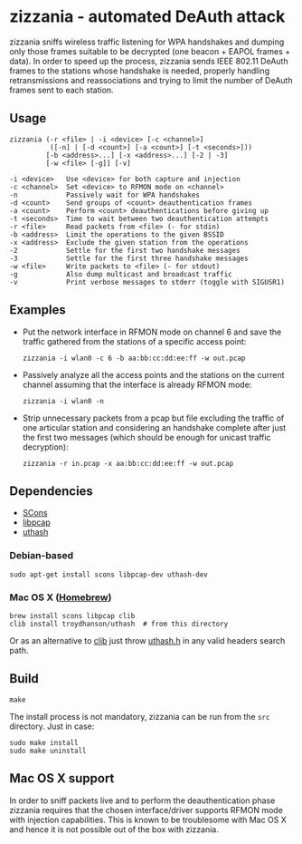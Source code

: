 zizzania - automated DeAuth attack
==================================

zizzania sniffs wireless traffic listening for WPA handshakes and dumping only
those frames suitable to be decrypted (one beacon + EAPOL frames + data). In
order to speed up the process, zizzania sends IEEE 802.11 DeAuth frames to the
stations whose handshake is needed, properly handling retransmissions and
reassociations and trying to limit the number of DeAuth frames sent to each
station.

Usage
-----

    zizzania (-r <file> | -i <device> [-c <channel>]
              ([-n] | [-d <count>] [-a <count>] [-t <seconds>]))
             [-b <address>...] [-x <address>...] [-2 | -3]
             [-w <file> [-g]] [-v]

    -i <device>   Use <device> for both capture and injection
    -c <channel>  Set <device> to RFMON mode on <channel>
    -n            Passively wait for WPA handshakes
    -d <count>    Send groups of <count> deauthentication frames
    -a <count>    Perform <count> deauthentications before giving up
    -t <seconds>  Time to wait between two deauthentication attempts
    -r <file>     Read packets from <file> (- for stdin)
    -b <address>  Limit the operations to the given BSSID
    -x <address>  Exclude the given station from the operations
    -2            Settle for the first two handshake messages
    -3            Settle for the first three handshake messages
    -w <file>     Write packets to <file> (- for stdout)
    -g            Also dump multicast and broadcast traffic
    -v            Print verbose messages to stderr (toggle with SIGUSR1)

Examples
--------

* Put the network interface in RFMON mode on channel 6 and save the traffic
  gathered from the stations of a specific access point:

      zizzania -i wlan0 -c 6 -b aa:bb:cc:dd:ee:ff -w out.pcap

* Passively analyze all the access points and the stations on the current
  channel assuming that the interface is already RFMON mode:

      zizzania -i wlan0 -n

* Strip unnecessary packets from a pcap but file excluding the traffic of one
  articular station and considering an handshake complete after just the first
  two messages (which should be enough for unicast traffic decryption):

      zizzania -r in.pcap -x aa:bb:cc:dd:ee:ff -w out.pcap

Dependencies
------------

* [SCons][scons]
* [libpcap][libpcap]
* [uthash][uthash]

### Debian-based

    sudo apt-get install scons libpcap-dev uthash-dev

### Mac OS X ([Homebrew](http://brew.sh/))

    brew install scons libpcap clib
    clib install troydhanson/uthash  # from this directory

Or as an alternative to [clib][clib] just throw [uthash.h][uthash.h] in any
valid headers search path.

Build
-----

    make

The install process is not mandatory, zizzania can be run from the `src`
directory. Just in case:

    sudo make install
    sudo make uninstall

Mac OS X support
----------------

In order to sniff packets live and to perform the deauthentication phase
zizzania requires that the chosen interface/driver supports RFMON mode with
injection capabilities. This is known to be troublesome with Mac OS X and hence
it is not possible out of the box with zizzania.

[scons]: http://www.scons.org/
[libpcap]: http://www.tcpdump.org/
[uthash]: https://troydhanson.github.io/uthash/
[clib]: https://github.com/clibs/clib
[uthash.h]: https://raw.githubusercontent.com/troydhanson/uthash/master/src/uthash.h
